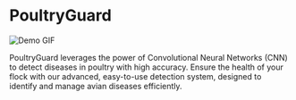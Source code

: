 # PoultryGuard

![Demo GIF](https://i.ibb.co/zJm91bd/giphy.gif)

PoultryGuard leverages the power of Convolutional Neural Networks (CNN) to detect diseases in poultry with high accuracy. Ensure the health of your flock with our advanced, easy-to-use detection system, designed to identify and manage avian diseases efficiently.
